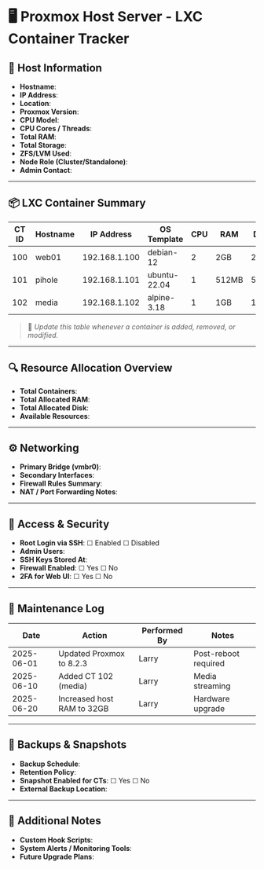 # 🖥️ Proxmox Host Server - LXC Container Tracker

## 🧾 Host Information
- **Hostname**:  
- **IP Address**:  
- **Location**:  
- **Proxmox Version**:  
- **CPU Model**:  
- **CPU Cores / Threads**:  
- **Total RAM**:  
- **Total Storage**:  
- **ZFS/LVM Used**:  
- **Node Role (Cluster/Standalone)**:  
- **Admin Contact**:  

---

## 📦 LXC Container Summary

| CT ID | Hostname | IP Address | OS Template | CPU | RAM | Disk | Status | Notes |
|-------|----------|------------|-------------|-----|-----|------|--------|-------|
| 100   | web01     | 192.168.1.100 | debian-12   | 2   | 2GB | 20GB | Running | Web Server |
| 101   | pihole    | 192.168.1.101 | ubuntu-22.04| 1   | 512MB| 5GB  | Stopped | DNS Filter |
| 102   | media     | 192.168.1.102 | alpine-3.18 | 1   | 1GB | 15GB | Running | Jellyfin |

> 🔄 _Update this table whenever a container is added, removed, or modified._

---

## 🔍 Resource Allocation Overview

- **Total Containers**:  
- **Total Allocated RAM**:  
- **Total Allocated Disk**:  
- **Available Resources**:  

---

## ⚙️ Networking

- **Primary Bridge (vmbr0)**:  
- **Secondary Interfaces**:  
- **Firewall Rules Summary**:  
- **NAT / Port Forwarding Notes**:  

---

## 🔐 Access & Security

- **Root Login via SSH**: ☐ Enabled ☐ Disabled  
- **Admin Users**:  
- **SSH Keys Stored At**:  
- **Firewall Enabled**: ☐ Yes ☐ No  
- **2FA for Web UI**: ☐ Yes ☐ No  

---

## 🧰 Maintenance Log

| Date       | Action                       | Performed By | Notes |
|------------|------------------------------|--------------|-------|
| 2025-06-01 | Updated Proxmox to 8.2.3     | Larry        | Post-reboot required |
| 2025-06-10 | Added CT 102 (media)         | Larry        | Media streaming |
| 2025-06-20 | Increased host RAM to 32GB   | Larry        | Hardware upgrade |

---

## 📁 Backups & Snapshots

- **Backup Schedule**:  
- **Retention Policy**:  
- **Snapshot Enabled for CTs**: ☐ Yes ☐ No  
- **External Backup Location**:  

---

## 📝 Additional Notes

- **Custom Hook Scripts**:  
- **System Alerts / Monitoring Tools**:  
- **Future Upgrade Plans**:  

